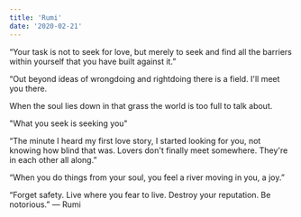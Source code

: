 ```yaml
---
title: 'Rumi'
date: '2020-02-21'
---
```

“Your task is not to seek for love, but merely to seek and find all the barriers within yourself that you have built against it.” 


“Out beyond ideas of wrongdoing
and rightdoing there is a field.
I'll meet you there.

When the soul lies down in that grass
the world is too full to talk about.

"What you seek is seeking you"

“The minute I heard my first love story,
I started looking for you, not knowing
how blind that was.
Lovers don't finally meet somewhere.
They're in each other all along.”

“When you do things from your soul, you feel a river moving in you, a joy.”

“Forget safety.
Live where you fear to live.
Destroy your reputation.
Be notorious.”
― Rumi 